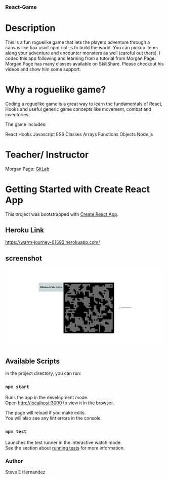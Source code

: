 ### React-Game

# Description

This is a fun roguelike game that lets the players adventure through a canvas like box usinf npm riot-js to build the world. You can pickup items along your adventure and encounter monsters as well (careful out there). I coded this app following and learning from a tutorial from Morgan Page. Morgan Page has many classes available on SkillShare. Please checkout his videos and show him some support. 


# Why a roguelike game?

Coding a roguelike game is  a great way to learn the fundamentals of React, Hooks and useful generic game concepts like movement, combat and inventories.

The game includes:

React
Hooks
Javascript
ES6
Classes
Arrays
Functions
Objects
Node.js

# Teacher/ Instructor

Morgan Page: [GitLab](https://gitlab.com/morganpage)

# Getting Started with Create React App

This project was bootstrapped with [Create React App](https://github.com/facebook/create-react-app).

## Heroku Link

https://warm-journey-61693.herokuapp.com/

## screenshot

<img src="./public/react-game.jpg">

## Available Scripts

In the project directory, you can run:

### `npm start`

Runs the app in the development mode.\
Open [http://localhost:3000](http://localhost:3000) to view it in the browser.

The page will reload if you make edits.\
You will also see any lint errors in the console.

### `npm test`

Launches the test runner in the interactive watch mode.\
See the section about [running tests](https://facebook.github.io/create-react-app/docs/running-tests) for more information.

### Author

Steve E Hernandez